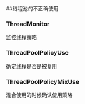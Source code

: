 ##线程池的不正确使用

### ThreadMonitor
监控线程策略
### ThreadPoolPolicyUse
确定线程是否是被复用
### ThreadPoolPolicyMixUse
混合使用的时候确认使用策略